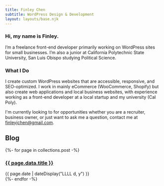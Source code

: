 ```yaml
---
title: Finley Chen
subtitle: WordPress Design & Development
layout: layouts/base.njk
---
```



### Hi, my name is Finley.
I’m a freelance front-end developer primarily working on WordPress sites for small businesses.
I’m also a junior at California Polytechnic State University, San Luis Obispo studying Political Science.

### What I Do
I create custom WordPress websites that are accessible, responsive, and SEO-optimized. I work in mainly eCommerce (WooCommerce, Shopify) but also create web applications and local business websites, with experience working as a front-end developer at a local startup and my university (Cal Poly). 

I'm currently looking to for opportunities whether you are a recruiter, business owner, or just want to ask me a question, contact me at <a href="mailto:finleyjchen@gmail.com">finleyjchen@gmail.com</a>.



## Blog 
<section class="listing">
{%- for page in collections.post -%}
  <article>
    <h3>
    <a href="{{ page.url }}">{{ page.data.title }}</a>
    </h3>
    <time datetime="{{ page.date }}">{{ page.date | dateDisplay("LLLL d, y") }}</time>
  </article>
{%- endfor -%}
</section>



<!-- <ul class="listing">
{%- for item in hawksworx.entries.slice(0,5) -%}
  <li>
    <a href="{{ item.link }}">{{ item.title }}</a>
  </li>
{%- endfor -%}
</ul> -->





